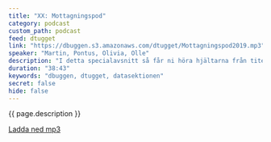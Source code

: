 ```yaml
---
title: "XX: Mottagningspod"
category: podcast
custom_path: podcast
feed: dtugget
link: "https://dbuggen.s3.amazonaws.com/dtugget/Mottagningspod2019.mp3"
speaker: "Martin, Pontus, Olivia, Olle"
description: "I detta specialavsnitt så får ni höra hjältarna från titel berätta om varför just NI ska söka mottagningen."
duration: "38:43"
keywords: "dbuggen, dtugget, datasektionen"
secret: false
hide: false
---
```

<script src="/audiojs/audio.min.js"></script>
<script>
  audiojs.events.ready(function() {
    var as = audiojs.createAll();
  });
</script>

{{ page.description }}

<audio src="{{ page.link }}" preload="auto"></audio>

<p class="center">
  <a class="center" href="{{ page.link }}">Ladda ned mp3</a>
</p>
